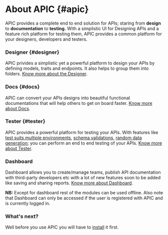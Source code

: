 # About APIC {#apic}

APIC provides a complete end to end solution for APIs; staring from **design** to **documentation** to **testing.** With a simplistic UI for Designing APIs and a feature rich platform for testing them, APIC provides a common platform for your designers, developers and testers.

### Designer {#designer}

APIC privides a simplistic yet a powerful platform to design your APIs by defining models, traits and endpoints. It also helps to group them into folders. [Know more about the Designer](/designer.md).

### Docs {#docs}

APIC can convert your APIs designs into beautiful functional documentations that will help others to get on board faster. [Know more about Docs](/docs.md).

### Tester {#tester}

APIC provides a powerful platform for testing your APIs. With features like [test suits](/tester/creating-test-suits.md),[multiple environments](/tester/using-environments.md), [schema validations](/response-schema-validation.md), [random data generation](/tester/apic-apis-functions.md); you can perform an end to end testing of your APIs. [Know more about Tester](/tester.md).

### Dashboard

Dashboard allows you to create/manage teams, publish API documentation with third-party developers etc with a lot of new features soon to be added like saving and sharing reports. [Know more about Dashboard](/dashboard.md).

**NB:** Except for dashboard rest of the modules can be used offline. Also note that Dashboard can only be accessed if the user is registered with APIC and is currently logged in.

### What's next?

Well before you use APIC you will have to [install](/installing-apic.md) it first.

